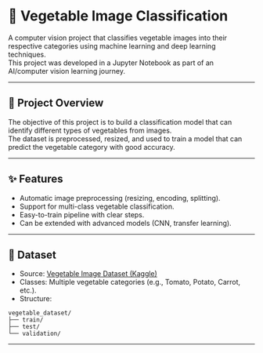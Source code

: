 # 🥦 Vegetable Image Classification

A computer vision project that classifies vegetable images into their respective categories using machine learning and deep learning techniques.  
This project was developed in a Jupyter Notebook as part of an AI/computer vision learning journey.

---

## 📌 Project Overview
The objective of this project is to build a classification model that can identify different types of vegetables from images.  
The dataset is preprocessed, resized, and used to train a model that can predict the vegetable category with good accuracy.

---

## ✨ Features
- Automatic image preprocessing (resizing, encoding, splitting).  
- Support for multi-class vegetable classification.  
- Easy-to-train pipeline with clear steps.  
- Can be extended with advanced models (CNN, transfer learning).  

---

## 📂 Dataset
- Source: [Vegetable Image Dataset (Kaggle)](https://www.kaggle.com/datasets/misrakahmed/vegetable-image-dataset)  
- Classes: Multiple vegetable categories (e.g., Tomato, Potato, Carrot, etc.).  
- Structure:
 ~~~
vegetable_dataset/
├── train/
├── test/
└── validation/
~~~

---

   
